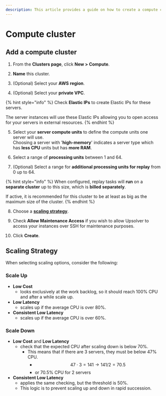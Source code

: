 ```yaml
---
description: This article provides a guide on how to create a compute cluster in Upsolver.
---
```


# Compute cluster

## Add a compute cluster

1. From the **Clusters page**, click **New &gt; Compute**.

2. **Name** this cluster.

3. \(Optional\) Select your **AWS** **region**.

4. \(Optional\) Select your **private VPC**.

{% hint style="info" %}
Check **Elastic IPs** to create Elastic IPs for these servers. 

The server instances will use these Elastic IPs allowing you to open access for your servers in external resources.
{% endhint %}

5. Select your **server compute units** to define the compute units one server will use.   
Choosing a server with '**high-memory**' indicates a server type which has **less CPU** units but has **more RAM**.

6. Select a range of **processing units** between 1 and 64.

7. \(Optional\) Select a range for **additional processing units for replay** from 0 up to 64.

{% hint style="info" %}
When configured, replay tasks will **run** on a **separate cluster** up to this size, which is **billed separately**. 

If active, it is recommended for this cluster to be at least as big as the maximum size of the cluster.
{% endhint %}

8. Choose a [**scaling strategy**](adding-a-compute-cluster.md#scaling-strategy).

9. Check **Allow Maintenance Access** if you wish to allow Upsolver to access your instances over SSH for maintenance purposes.

10. Click **Create**.

## Scaling Strategy

When selecting scaling options, consider the following:

### Scale Up

* **Low Cost**
  * looks exclusively at the work backlog, so it should reach 100% CPU and after a while scale up.
* **Low Latency**
  * scales up if the average CPU is over 80%.
* **Consistent Low Latency**
  * scales up if the average CPU is over 60%.

### Scale Down

* **Low Cost** and **Low Latency**
  * check that the expected CPU after scaling down is below 70%. 
    * This means that if there are 3 servers, they must be below 47% CPU.
      * $$47 \cdot 3 = 141 \longrightarrow 141 / 2 = 70.5$$
      * or 70.5% CPU for 2 servers
* **Consistent Low Latency**
  * applies the same checking, but the threshold is 50%. 
  * This logic is to prevent scaling up and down in rapid succession.

